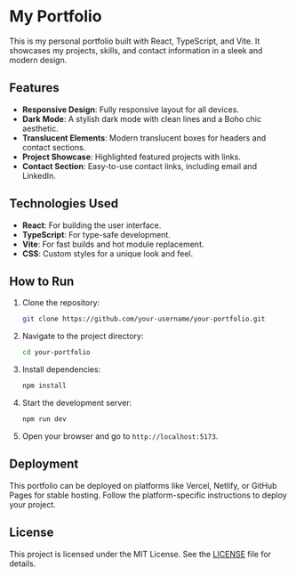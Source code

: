 # My Portfolio

This is my personal portfolio built with React, TypeScript, and Vite. It showcases my projects, skills, and contact information in a sleek and modern design.

## Features

- **Responsive Design**: Fully responsive layout for all devices.
- **Dark Mode**: A stylish dark mode with clean lines and a Boho chic aesthetic.
- **Translucent Elements**: Modern translucent boxes for headers and contact sections.
- **Project Showcase**: Highlighted featured projects with links.
- **Contact Section**: Easy-to-use contact links, including email and LinkedIn.

## Technologies Used

- **React**: For building the user interface.
- **TypeScript**: For type-safe development.
- **Vite**: For fast builds and hot module replacement.
- **CSS**: Custom styles for a unique look and feel.

## How to Run

1. Clone the repository:
   ```bash
   git clone https://github.com/your-username/your-portfolio.git
   ```
2. Navigate to the project directory:
   ```bash
   cd your-portfolio
   ```
3. Install dependencies:
   ```bash
   npm install
   ```
4. Start the development server:
   ```bash
   npm run dev
   ```
5. Open your browser and go to `http://localhost:5173`.

## Deployment

This portfolio can be deployed on platforms like Vercel, Netlify, or GitHub Pages for stable hosting. Follow the platform-specific instructions to deploy your project.

## License

This project is licensed under the MIT License. See the [LICENSE](./LICENSE) file for details.
